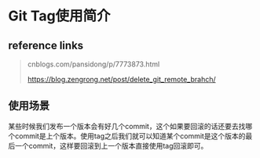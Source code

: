 # Git Tag使用简介

## reference links

> cnblogs.com/pansidong/p/7773873.html
>
>  https://blog.zengrong.net/post/delete_git_remote_brahch/ 

## 使用场景

某些时候我们发布一个版本会有好几个commit，这个如果要回滚的话还要去找哪个commit是上个版本。使用tag之后我们就可以知道某个commit是这个版本的最后一个commit，这样要回滚到上一个版本直接使用tag回滚即可。

